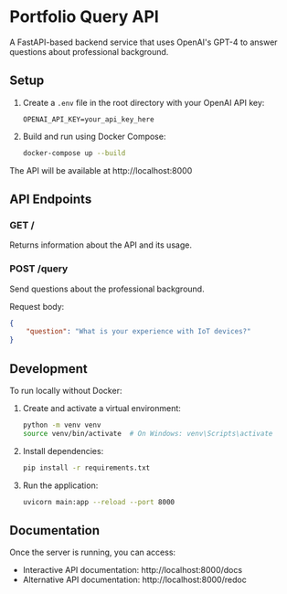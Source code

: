 # Portfolio Query API

A FastAPI-based backend service that uses OpenAI's GPT-4 to answer questions about professional background.

## Setup

1. Create a `.env` file in the root directory with your OpenAI API key:
   ```
   OPENAI_API_KEY=your_api_key_here
   ```

2. Build and run using Docker Compose:
   ```bash
   docker-compose up --build
   ```

The API will be available at http://localhost:8000

## API Endpoints

### GET /
Returns information about the API and its usage.

### POST /query
Send questions about the professional background.

Request body:
```json
{
    "question": "What is your experience with IoT devices?"
}
```

## Development

To run locally without Docker:

1. Create and activate a virtual environment:
   ```bash
   python -m venv venv
   source venv/bin/activate  # On Windows: venv\Scripts\activate
   ```

2. Install dependencies:
   ```bash
   pip install -r requirements.txt
   ```

3. Run the application:
   ```bash
   uvicorn main:app --reload --port 8000
   ```

## Documentation

Once the server is running, you can access:
- Interactive API documentation: http://localhost:8000/docs
- Alternative API documentation: http://localhost:8000/redoc
